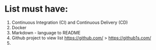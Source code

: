 # List must have:
1. Continuous Integration (CI) and Continuous Delivery (CD)
2. Docker
3. Markdown - language to README
4. Github project to view list https://github.com/ > https://github1s.com/
5. 
